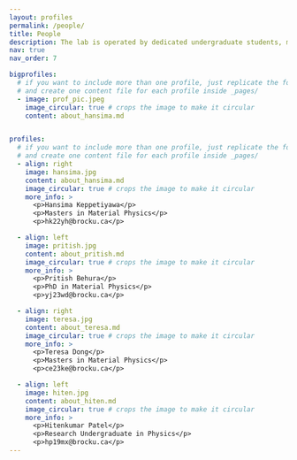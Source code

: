 ```yaml
---
layout: profiles
permalink: /people/
title: People
description: The lab is operated by dedicated undergraduate students, master's students, and PhD candidates, each bringing unique skills and perspectives to our multidisciplinary research projects. Dr. Kaur and her team are committed to fostering an environment of learning and innovation.
nav: true
nav_order: 7

bigprofiles:
  # if you want to include more than one profile, just replicate the following block
  # and create one content file for each profile inside _pages/
  - image: prof_pic.jpeg
    image_circular: true # crops the image to make it circular
    content: about_hansima.md


profiles:
  # if you want to include more than one profile, just replicate the following block
  # and create one content file for each profile inside _pages/
  - align: right
    image: hansima.jpg
    content: about_hansima.md
    image_circular: true # crops the image to make it circular
    more_info: >
      <p>Hansima Keppetiyawa</p>
      <p>Masters in Material Physics</p>
      <p>hk22yh@brocku.ca</p>

  - align: left
    image: pritish.jpg
    content: about_pritish.md
    image_circular: true # crops the image to make it circular
    more_info: >
      <p>Pritish Behura</p>
      <p>PhD in Material Physics</p>
      <p>yj23wd@brocku.ca</p>

  - align: right
    image: teresa.jpg
    content: about_teresa.md
    image_circular: true # crops the image to make it circular
    more_info: >
      <p>Teresa Dong</p>
      <p>Masters in Material Physics</p>
      <p>ce23ke@brocku.ca</p>

  - align: left
    image: hiten.jpg
    content: about_hiten.md
    image_circular: true # crops the image to make it circular
    more_info: >
      <p>Hitenkumar Patel</p>
      <p>Research Undergraduate in Physics</p>
      <p>hp19mx@brocku.ca</p>
---
```

